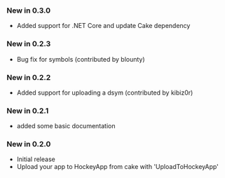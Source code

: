 ### New in 0.3.0
- Added support for .NET Core and update Cake dependency

### New in 0.2.3
- Bug fix for symbols (contributed by blounty)

### New in 0.2.2
- Added support for uploading a dsym (contributed by kibiz0r)

### New in 0.2.1
- added some basic documentation

### New in 0.2.0
- Initial release
- Upload your app to HockeyApp from cake with 'UploadToHockeyApp'